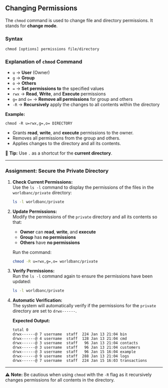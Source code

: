 ## Changing Permissions

The `chmod` command is used to change file and directory permissions. It stands for **change mode**.

### Syntax

```
chmod [options] permissions file/directory
```

### Explanation of `chmod` Command

- `u` → **User** (Owner)
- `g` → **Group**
- `o` → **Others**
- `=` → **Set permissions to** the specified values
- `rwx` → **Read**, **Write**, and **Execute** permissions
- `g=` and `o=` → **Remove all permissions** for group and others
- `-R` → **Recursively** apply the changes to all contents within the directory

**Example:**

```
chmod -R u=rwx,g=,o= DIRECTORY
```

- Grants **read**, **write**, and **execute** permissions to the owner.
- Removes all permissions from the group and others.
- Applies changes to the directory and all its contents.

🔎 **Tip:** Use `.` as a shortcut for the **current directory**.

---

### Assignment: Secure the Private Directory

1. **Check Current Permissions:**  
   Use the `ls -l` command to display the permissions of the files in the `worldbanc/private` directory:

   ```bash
   ls -l worldbanc/private
   ```

2. **Update Permissions:**  
   Modify the permissions of the `private` directory and all its contents so that:

   - **Owner** can **read**, **write**, and **execute**
   - **Group** has **no permissions**
   - **Others** have **no permissions**

   Run the command:

   ```bash
   chmod -R u=rwx,g=,o= worldbanc/private
   ```

3. **Verify Permissions:**  
   Run the `ls -l` command again to ensure the permissions have been updated:

   ```bash
   ls -l worldbanc/private
   ```

4. **Automatic Verification:**  
    The system will automatically verify if the permissions for the `private` directory are set to `drwx------`.

   **Expected Output:**

   ```
   total 0
   drwx------@ 7 username  staff  224 Jan 13 21:04 bin
   drwx------@ 4 username  staff  128 Jan 13 21:04 cmd
   drwx------@ 3 username  staff   96 Jan 13 21:04 contacts
   drwx------@ 3 username  staff   96 Jan 13 21:04 customers
   drwx------@ 3 username  staff   96 Jan 15 16:04 example
   drwx------@ 9 username  staff  288 Jan 13 21:04 logs
   drwx------@ 7 username  staff  224 Jan 15 16:03 transactions
   ```

---

⚠️ **Note:** Be cautious when using `chmod` with the `-R` flag as it recursively changes permissions for all contents in the directory.
